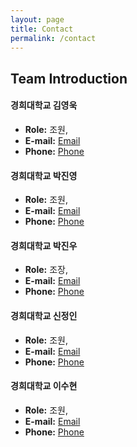 ```yaml
---
layout: page
title: Contact
permalink: /contact
---
```


## Team Introduction

#### 경희대학교 김영욱
- **Role:** 조원,
- **E-mail:** [Email](mailto:your_email@example.com)
- **Phone:** [Phone](tel:0101-1111-1111)
  
#### 경희대학교 박진영
- **Role:** 조원,
- **E-mail:** [Email](mailto:your_email@example.com)
- **Phone:** [Phone](tel:0101-1111-1111)
  
#### 경희대학교 박진우
- **Role:** 조장,
- **E-mail:** [Email](mailto:p_jinwoo98@naver.com)
- **Phone:** [Phone](tel:010-6365-2801)
  
#### 경희대학교 신정인
- **Role:** 조원,
- **E-mail:** [Email](mailto:your_email@example.com)
- **Phone:** [Phone](tel:010-1111-1111)

#### 경희대학교 이수현
- **Role:** 조원,
- **E-mail:** [Email](mailto:your_email@example.com)
- **Phone:** [Phone](tel:010-1111-1111)
